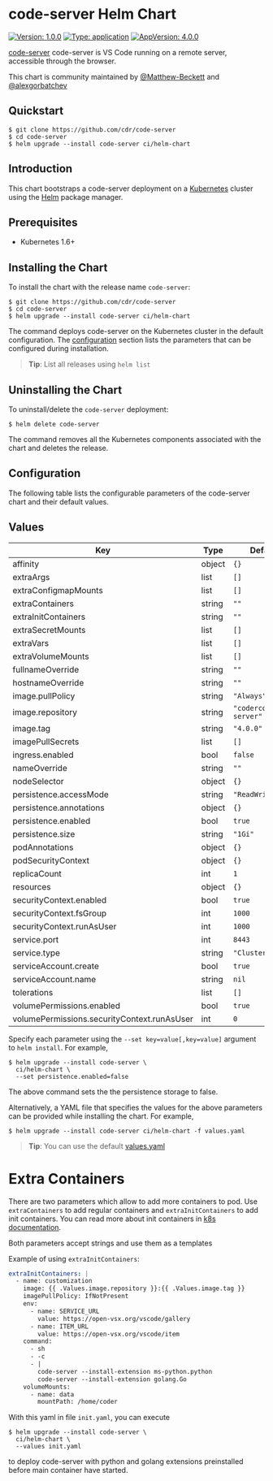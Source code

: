 # code-server Helm Chart

[![Version: 1.0.0](https://img.shields.io/badge/Version-1.0.0-informational?style=flat-square)](https://img.shields.io/badge/Version-1.0.0-informational?style=flat-square) [![Type: application](https://img.shields.io/badge/Type-application-informational?style=flat-square)](https://img.shields.io/badge/Type-application-informational?style=flat-square) [![AppVersion: 4.0.0](https://img.shields.io/badge/AppVersion-4.0.0-informational?style=flat-square)](https://img.shields.io/badge/AppVersion-4.0.0-informational?style=flat-square)

[code-server](https://github.com/cdr/code-server) code-server is VS Code running
on a remote server, accessible through the browser.

This chart is community maintained by [@Matthew-Beckett](https://github.com/Matthew-Beckett) and [@alexgorbatchev](https://github.com/alexgorbatchev)

## Quickstart

```console
$ git clone https://github.com/cdr/code-server
$ cd code-server
$ helm upgrade --install code-server ci/helm-chart
```

## Introduction

This chart bootstraps a code-server deployment on a
[Kubernetes](http://kubernetes.io) cluster using the [Helm](https://helm.sh)
package manager.

## Prerequisites

- Kubernetes 1.6+

## Installing the Chart

To install the chart with the release name `code-server`:

```console
$ git clone https://github.com/cdr/code-server
$ cd code-server
$ helm upgrade --install code-server ci/helm-chart
```

The command deploys code-server on the Kubernetes cluster in the default
configuration. The [configuration](#configuration) section lists the parameters
that can be configured during installation.

> **Tip**: List all releases using `helm list`

## Uninstalling the Chart

To uninstall/delete the `code-server` deployment:

```console
$ helm delete code-server
```

The command removes all the Kubernetes components associated with the chart and
deletes the release.

## Configuration

The following table lists the configurable parameters of the code-server chart
and their default values.

## Values

| Key                                         | Type   | Default                  |
| ------------------------------------------- | ------ | ------------------------ |
| affinity                                    | object | `{}`                     |
| extraArgs                                   | list   | `[]`                     |
| extraConfigmapMounts                        | list   | `[]`                     |
| extraContainers                             | string | `""`                     |
| extraInitContainers                         | string | `""`                     |
| extraSecretMounts                           | list   | `[]`                     |
| extraVars                                   | list   | `[]`                     |
| extraVolumeMounts                           | list   | `[]`                     |
| fullnameOverride                            | string | `""`                     |
| hostnameOverride                            | string | `""`                     |
| image.pullPolicy                            | string | `"Always"`               |
| image.repository                            | string | `"codercom/code-server"` |
| image.tag                                   | string | `"4.0.0"`                |
| imagePullSecrets                            | list   | `[]`                     |
| ingress.enabled                             | bool   | `false`                  |
| nameOverride                                | string | `""`                     |
| nodeSelector                                | object | `{}`                     |
| persistence.accessMode                      | string | `"ReadWriteOnce"`        |
| persistence.annotations                     | object | `{}`                     |
| persistence.enabled                         | bool   | `true`                   |
| persistence.size                            | string | `"1Gi"`                  |
| podAnnotations                              | object | `{}`                     |
| podSecurityContext                          | object | `{}`                     |
| replicaCount                                | int    | `1`                      |
| resources                                   | object | `{}`                     |
| securityContext.enabled                     | bool   | `true`                   |
| securityContext.fsGroup                     | int    | `1000`                   |
| securityContext.runAsUser                   | int    | `1000`                   |
| service.port                                | int    | `8443`                   |
| service.type                                | string | `"ClusterIP"`            |
| serviceAccount.create                       | bool   | `true`                   |
| serviceAccount.name                         | string | `nil`                    |
| tolerations                                 | list   | `[]`                     |
| volumePermissions.enabled                   | bool   | `true`                   |
| volumePermissions.securityContext.runAsUser | int    | `0`                      |

Specify each parameter using the `--set key=value[,key=value]` argument to `helm install`. For example,

```console
$ helm upgrade --install code-server \
  ci/helm-chart \
  --set persistence.enabled=false
```

The above command sets the the persistence storage to false.

Alternatively, a YAML file that specifies the values for the above parameters
can be provided while installing the chart. For example,

```console
$ helm upgrade --install code-server ci/helm-chart -f values.yaml
```

> **Tip**: You can use the default [values.yaml](values.yaml)

# Extra Containers

There are two parameters which allow to add more containers to pod.
Use `extraContainers` to add regular containers
and `extraInitContainers` to add init containers. You can read more
about init containers in [k8s documentation](https://kubernetes.io/docs/concepts/workloads/pods/init-containers/).

Both parameters accept strings and use them as a templates

Example of using `extraInitContainers`:

```yaml
extraInitContainers: |
  - name: customization
    image: {{ .Values.image.repository }}:{{ .Values.image.tag }}
    imagePullPolicy: IfNotPresent
    env:
      - name: SERVICE_URL
        value: https://open-vsx.org/vscode/gallery
      - name: ITEM_URL
        value: https://open-vsx.org/vscode/item
    command:
      - sh
      - -c
      - |
        code-server --install-extension ms-python.python
        code-server --install-extension golang.Go
    volumeMounts:
      - name: data
        mountPath: /home/coder
```

With this yaml in file `init.yaml`, you can execute

```console
$ helm upgrade --install code-server \
  ci/helm-chart \
  --values init.yaml
```

to deploy code-server with python and golang extensions preinstalled
before main container have started.
